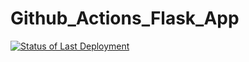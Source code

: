 # Github_Actions_Flask_App

[![Status of Last Deployment](https://github.com/nhuseynov90/Github_Actions_Flask_App/actions/workflows/main.yml/badge.svg?branch=main)](https://github.com/nhuseynov90/Github_Actions_Flask_App/actions/workflows/main.yml)